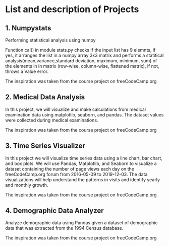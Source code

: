 # List and description of Projects

## 1. Numpystats
Performing statistical analysis using numpy

Function cal() in module stats.py checks if the input list has 9 elemnts, if yes, it arranges the list in a numpy array 3x3 matrix and performs a statitical analysis(mean,variance,standard deviation, maximum, minimum, sum) of the elements in in matrix (row-wise, column-wise, flattened matrix), if not, throws a Value error.

The inspiration was taken from the course project on freeCodeCamp.org 


## 2. Medical Data Analysis
In this project, we will visualize and make calculations from medical examination data using matplotlib, seaborn, and pandas. 
The dataset values were collected during medical examinations.

The inspiration was taken from the course project on freeCodeCamp.org 


## 3. Time Series Visualizer
In this project we will visualize time series data using a line chart, bar chart, and box plots.
We will use Pandas, Matplotlib, and Seaborn to visualize a dataset containing the number of page views each day on the freeCodeCamp.org forum from 2016-05-09 to 2019-12-03.
The data visualizations will help understand the patterns in visits and identify yearly and monthly growth.

The inspiration was taken from the course project on freeCodeCamp.org


## 4. Demographic Data Analyzer

Analyze demographic data using Pandas given a dataset of demographic data that was extracted from the 1994 Census database.

The inspiration was taken from the course project on freeCodeCamp.org

